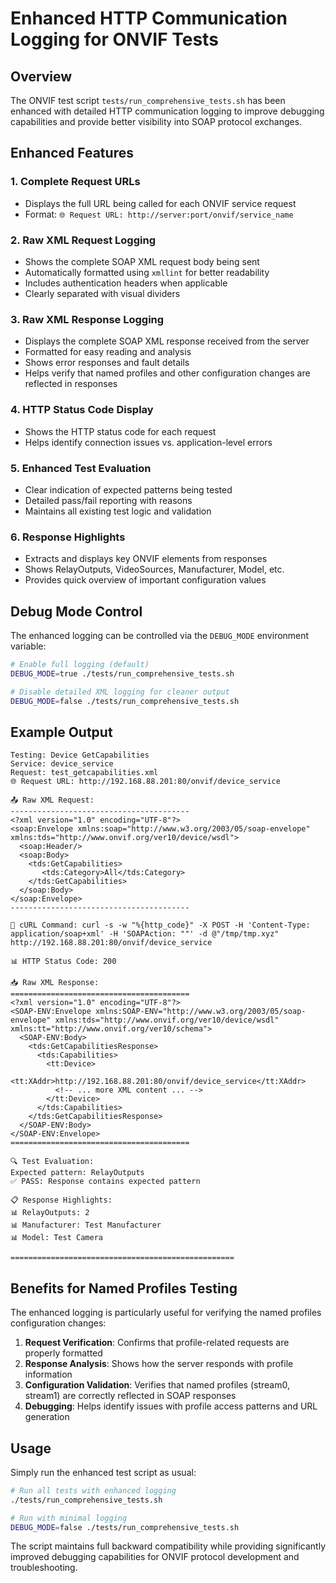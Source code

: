 # Enhanced HTTP Communication Logging for ONVIF Tests

## Overview

The ONVIF test script `tests/run_comprehensive_tests.sh` has been enhanced with detailed HTTP communication logging to improve debugging capabilities and provide better visibility into SOAP protocol exchanges.

## Enhanced Features

### 1. **Complete Request URLs**
- Displays the full URL being called for each ONVIF service request
- Format: `🌐 Request URL: http://server:port/onvif/service_name`

### 2. **Raw XML Request Logging**
- Shows the complete SOAP XML request body being sent
- Automatically formatted using `xmllint` for better readability
- Includes authentication headers when applicable
- Clearly separated with visual dividers

### 3. **Raw XML Response Logging**
- Displays the complete SOAP XML response received from the server
- Formatted for easy reading and analysis
- Shows error responses and fault details
- Helps verify that named profiles and other configuration changes are reflected in responses

### 4. **HTTP Status Code Display**
- Shows the HTTP status code for each request
- Helps identify connection issues vs. application-level errors

### 5. **Enhanced Test Evaluation**
- Clear indication of expected patterns being tested
- Detailed pass/fail reporting with reasons
- Maintains all existing test logic and validation

### 6. **Response Highlights**
- Extracts and displays key ONVIF elements from responses
- Shows RelayOutputs, VideoSources, Manufacturer, Model, etc.
- Provides quick overview of important configuration values

## Debug Mode Control

The enhanced logging can be controlled via the `DEBUG_MODE` environment variable:

```bash
# Enable full logging (default)
DEBUG_MODE=true ./tests/run_comprehensive_tests.sh

# Disable detailed XML logging for cleaner output
DEBUG_MODE=false ./tests/run_comprehensive_tests.sh
```

## Example Output

```
Testing: Device GetCapabilities
Service: device_service
Request: test_getcapabilities.xml
🌐 Request URL: http://192.168.88.201:80/onvif/device_service

📤 Raw XML Request:
----------------------------------------
<?xml version="1.0" encoding="UTF-8"?>
<soap:Envelope xmlns:soap="http://www.w3.org/2003/05/soap-envelope" xmlns:tds="http://www.onvif.org/ver10/device/wsdl">
  <soap:Header/>
  <soap:Body>
    <tds:GetCapabilities>
       <tds:Category>All</tds:Category>
    </tds:GetCapabilities>
  </soap:Body>
</soap:Envelope>
----------------------------------------

🔧 cURL Command: curl -s -w "%{http_code}" -X POST -H 'Content-Type: application/soap+xml' -H 'SOAPAction: ""' -d @"/tmp/tmp.xyz" http://192.168.88.201:80/onvif/device_service

📊 HTTP Status Code: 200

📥 Raw XML Response:
========================================
<?xml version="1.0" encoding="UTF-8"?>
<SOAP-ENV:Envelope xmlns:SOAP-ENV="http://www.w3.org/2003/05/soap-envelope" xmlns:tds="http://www.onvif.org/ver10/device/wsdl" xmlns:tt="http://www.onvif.org/ver10/schema">
  <SOAP-ENV:Body>
    <tds:GetCapabilitiesResponse>
      <tds:Capabilities>
        <tt:Device>
          <tt:XAddr>http://192.168.88.201:80/onvif/device_service</tt:XAddr>
          <!-- ... more XML content ... -->
        </tt:Device>
      </tds:Capabilities>
    </tds:GetCapabilitiesResponse>
  </SOAP-ENV:Body>
</SOAP-ENV:Envelope>
========================================

🔍 Test Evaluation:
Expected pattern: RelayOutputs
✅ PASS: Response contains expected pattern

📋 Response Highlights:
📊 RelayOutputs: 2
📊 Manufacturer: Test Manufacturer
📊 Model: Test Camera

==================================================
```

## Benefits for Named Profiles Testing

The enhanced logging is particularly useful for verifying the named profiles configuration changes:

1. **Request Verification**: Confirms that profile-related requests are properly formatted
2. **Response Analysis**: Shows how the server responds with profile information
3. **Configuration Validation**: Verifies that named profiles (stream0, stream1) are correctly reflected in SOAP responses
4. **Debugging**: Helps identify issues with profile access patterns and URL generation

## Usage

Simply run the enhanced test script as usual:

```bash
# Run all tests with enhanced logging
./tests/run_comprehensive_tests.sh

# Run with minimal logging
DEBUG_MODE=false ./tests/run_comprehensive_tests.sh
```

The script maintains full backward compatibility while providing significantly improved debugging capabilities for ONVIF protocol development and troubleshooting.
